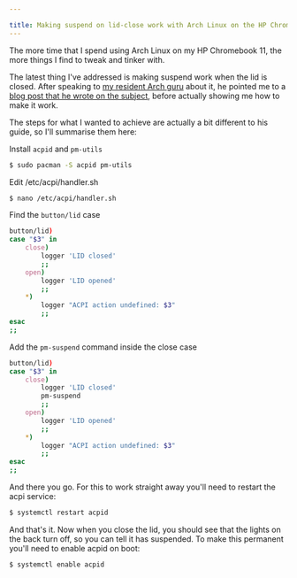 ```yaml
---

title: Making suspend on lid-close work with Arch Linux on the HP Chromebook 11
---
```


The more time that I spend using Arch Linux on my HP Chromebook 11, the more things I find to tweak and tinker with.

The latest thing I've addressed is making suspend work when the lid is closed. After speaking to [my resident Arch guru](http://lumbercoder.com) about it, he pointed me to a [blog post that he wrote on the subject](http://lumbercoder.com/2013/12/28/how-to-lock-screen-and-suspend-i3.html), before actually showing me how to make it work.

<!-- more -->

The steps for what I wanted to achieve are actually a bit different to his guide, so I'll summarise them here:

Install `acpid` and `pm-utils`

```bash
$ sudo pacman -S acpid pm-utils
```

Edit /etc/acpi/handler.sh

```bash
$ nano /etc/acpi/handler.sh
```

Find the `button/lid` case

```bash
button/lid)
case "$3" in
    close)
        logger 'LID closed'
        ;;
    open)
        logger 'LID opened'
        ;;
    *)
        logger "ACPI action undefined: $3"
        ;;
esac
;;
```

Add the `pm-suspend` command inside the close case

```bash
button/lid)
case "$3" in
    close)
        logger 'LID closed'
        pm-suspend
        ;;
    open)
        logger 'LID opened'
        ;;
    *)
        logger "ACPI action undefined: $3"
        ;;
esac
;;
```

And there you go. For this to work straight away you'll need to restart the acpi service:

```bash
$ systemctl restart acpid
```

And that's it. Now when you close the lid, you should see that the lights on the back turn off, so you can tell it has suspended. To make this permanent you'll need to enable acpid on boot:

```bash
$ systemctl enable acpid
```
